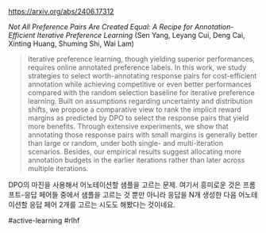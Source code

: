 https://arxiv.org/abs/2406.17312

*Not All Preference Pairs Are Created Equal: A Recipe for Annotation-Efficient Iterative Preference Learning* (Sen Yang, Leyang Cui, Deng Cai, Xinting Huang, Shuming Shi, Wai Lam)

> Iterative preference learning, though yielding superior performances, requires online annotated preference labels. In this work, we study strategies to select worth-annotating response pairs for cost-efficient annotation while achieving competitive or even better performances compared with the random selection baseline for iterative preference learning. Built on assumptions regarding uncertainty and distribution shifts, we propose a comparative view to rank the implicit reward margins as predicted by DPO to select the response pairs that yield more benefits. Through extensive experiments, we show that annotating those response pairs with small margins is generally better than large or random, under both single- and multi-iteration scenarios. Besides, our empirical results suggest allocating more annotation budgets in the earlier iterations rather than later across multiple iterations.

DPO의 마진을 사용해서 어노테이션할 샘플을 고르는 문제. 여기서 흥미로운 것은 프롬프트-응답 페어들 중에서 샘플을 고르는 것 뿐만 아니라 응답을 N개 생성한 다음 어노테이션할 응답 페어 2개를 고르는 시도도 해봤다는 것이네요.

#active-learning #rlhf 